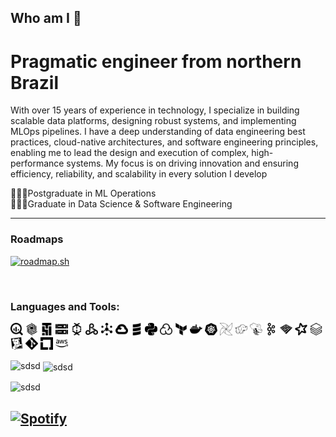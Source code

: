 ## Who am I  👋
# Pragmatic engineer from northern Brazil  
With over 15 years of experience in technology, I specialize in building scalable data platforms, designing robust systems, and implementing MLOps pipelines. I have a deep understanding of data engineering best practices, cloud-native architectures, and software engineering principles, enabling me to lead the design and execution of complex, high-performance systems. My focus is on driving innovation and ensuring efficiency, reliability, and scalability in every solution I develop  

🧑🏾‍🎓Postgraduate in ML Operations  
🧑🏾‍🎓Graduate in Data Science & Software Engineering  

----

### Roadmaps  
[![roadmap.sh](https://roadmap.sh/card/tall/6774420770129741a8681ad5?variant=dark&roadmaps=devops%2Cjava%2Ckubernetes%2Cmlops)](https://roadmap.sh)

<br/>

### Languages and Tools:

<p align="left">
  <img src="https://github.com/ROM-mm/ROM-mm/blob/main/src/img/googlebigquery.svg" alt="Google BigQuery" width="20px" />
  <img src="https://github.com/ROM-mm/ROM-mm/blob/main/src/img/googlebigtable.svg" alt="Google Bigtable" width="20px" />
  <img src="https://github.com/ROM-mm/ROM-mm/blob/main/src/img/googlecloudcomposer.svg" alt="Google Cloud Composer" width="20px" />
  <img src="https://github.com/ROM-mm/ROM-mm/blob/main/src/img/googlecloudstorage.svg" alt="Google Cloud Storage" width="20px" />
  <img src="https://github.com/ROM-mm/ROM-mm/blob/main/src/img/googledataflow.svg" alt="Google Dataflow" width="20px" />
  <img src="https://github.com/ROM-mm/ROM-mm/blob/main/src/img/googledataproc.svg" alt="Google Dataproc" width="20px" />
  <img src="https://github.com/ROM-mm/ROM-mm/blob/main/src/img/googlepubsub.svg" alt="Google Pub/Sub" width="20px" />
  <img src="https://github.com/ROM-mm/ROM-mm/blob/main/src/img/googlecloud.svg" alt="Google Cloud" width="20px" />
  <img src="https://github.com/ROM-mm/ROM-mm/blob/main/src/img/scala.svg" alt="Scala" width="20px" />
  <img src="https://github.com/ROM-mm/ROM-mm/blob/main/src/img/python.svg" alt="Python" width="20px" />
  <img src="https://github.com/ROM-mm/ROM-mm/blob/main/src/img/sonarcloud.svg" alt="SonarCloud" width="20px" />
  <img src="https://github.com/ROM-mm/ROM-mm/blob/main/src/img/terraform.svg" alt="Terraform" width="20px" />
  <img src="https://github.com/ROM-mm/ROM-mm/blob/main/src/img/docker.svg" alt="Docker" width="20px" />
  <img src="https://github.com/ROM-mm/ROM-mm/blob/main/src/img/kubernetes.svg" alt="Kubernetes" width="20px" />
  <img src="https://github.com/ROM-mm/ROM-mm/blob/main/src/img/apacheairflow.svg" alt="Apache Airflow" width="20px" />
  <img src="https://github.com/ROM-mm/ROM-mm/blob/main/src/img/apachehadoop.svg" alt="Apache Hadoop" width="20px" />
  <img src="https://github.com/ROM-mm/ROM-mm/blob/main/src/img/apachehive.svg" alt="Apache Hive" width="20px" />
  <img src="https://github.com/ROM-mm/ROM-mm/blob/main/src/img/apachekafka.svg" alt="Apache Kafka" width="20px" />
  <img src="https://github.com/ROM-mm/ROM-mm/blob/main/src/img/apacheparquet.svg" alt="Apache Parquet" width="20px" />
  <img src="https://github.com/ROM-mm/ROM-mm/blob/main/src/img/apachespark.svg" alt="Apache Spark" width="20px" />
  <img src="https://github.com/ROM-mm/ROM-mm/blob/main/src/img/databricks.svg" alt="Databricks" width="20px" />
  <img src="https://github.com/ROM-mm/ROM-mm/blob/main/src/img/datadog.svg" alt="Datadog" width="20px" />
  <img src="https://github.com/ROM-mm/ROM-mm/blob/main/src/img/git.svg" alt="Git" width="20px" />
  <img src="https://github.com/ROM-mm/ROM-mm/blob/main/src/img/linuxfoundation.svg" alt="Linux Foundation" width="20px" />
  <img src="https://github.com/ROM-mm/ROM-mm/blob/main/src/img/amazonwebservices.svg" alt="AWS" width="20px" />
</p>

<p><img align="left" src="https://github-readme-stats.vercel.app/api/top-langs?username=ROM-mm&show_icons=true&locale=en&layout=compact" alt="sdsd" /></p>

<p>&nbsp;<img align="center" src="https://github-readme-stats.vercel.app/api?username=ROM-mm&show_icons=true&locale=en" alt="sdsd" /></p>

<p><img align="center" src="https://github-readme-streak-stats.herokuapp.com/?user=ROM-mm&" alt="sdsd" /></p>


[![Spotify](https://github-readme-remake.vercel.app/api/spotify)]()
<br/>
---
